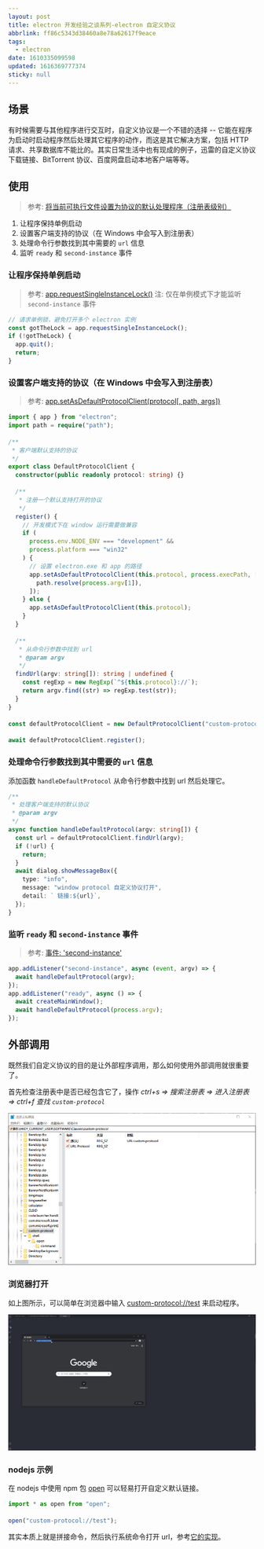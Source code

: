 ```yaml
---
layout: post
title: electron 开发经验之谈系列-electron 自定义协议
abbrlink: ff86c5343d38460a8e78a62617f9eace
tags:
  - electron
date: 1610335099598
updated: 1616369777374
sticky: null
---
```


## 场景

有时候需要与其他程序进行交互时，自定义协议是一个不错的选择 -- 它能在程序为启动时启动程序然后处理其它程序的动作，而这是其它解决方案，包括 HTTP 请求、共享数据库不能比的。其实日常生活中也有现成的例子，迅雷的自定义协议下载链接、BitTorrent 协议、百度网盘启动本地客户端等等。

## 使用

> 参考: [将当前可执行文件设置为协议的默认处理程序（注册表级别）](https://www.electronjs.org/docs/api/app#appsetasdefaultprotocolclientprotocol-path-args)

1.  让程序保持单例启动
1.  设置客户端支持的协议（在 Windows 中会写入到注册表）
1.  处理命令行参数找到其中需要的 `url` 信息
1.  监听 `ready` 和 `second-instance` 事件

### 让程序保持单例启动

> 参考: [app.requestSingleInstanceLock()](https://www.electronjs.org/docs/api/app#apprequestsingleinstancelock)
> 注: 仅在单例模式下才能监听 `second-instance` 事件

```ts
// 请求单例锁，避免打开多个 electron 实例
const gotTheLock = app.requestSingleInstanceLock();
if (!gotTheLock) {
  app.quit();
  return;
}
```

### 设置客户端支持的协议（在 Windows 中会写入到注册表）

> 参考: [app.setAsDefaultProtocolClient(protocol\[, path, args\])](https://www.electronjs.org/docs/api/app#appsetasdefaultprotocolclientprotocol-path-args)

```ts
import { app } from "electron";
import path = require("path");

/**
 * 客户端默认支持的协议
 */
export class DefaultProtocolClient {
  constructor(public readonly protocol: string) {}

  /**
   * 注册一个默认支持打开的协议
   */
  register() {
    // 开发模式下在 window 运行需要做兼容
    if (
      process.env.NODE_ENV === "development" &&
      process.platform === "win32"
    ) {
      // 设置 electron.exe 和 app 的路径
      app.setAsDefaultProtocolClient(this.protocol, process.execPath, [
        path.resolve(process.argv[1]),
      ]);
    } else {
      app.setAsDefaultProtocolClient(this.protocol);
    }
  }

  /**
   * 从命令行参数中找到 url
   * @param argv
   */
  findUrl(argv: string[]): string | undefined {
    const regExp = new RegExp(`^${this.protocol}://`);
    return argv.find((str) => regExp.test(str));
  }
}

const defaultProtocolClient = new DefaultProtocolClient("custom-protocol");

await defaultProtocolClient.register();
```

### 处理命令行参数找到其中需要的 `url` 信息

添加函数 `handleDefaultProtocol` 从命令行参数中找到 url 然后处理它。

```ts
/**
 * 处理客户端支持的默认协议
 * @param argv
 */
async function handleDefaultProtocol(argv: string[]) {
  const url = defaultProtocolClient.findUrl(argv);
  if (!url) {
    return;
  }
  await dialog.showMessageBox({
    type: "info",
    message: "window protocol 自定义协议打开",
    detail: ` 链接:${url}`,
  });
}
```

### 监听 `ready` 和 `second-instance` 事件

> 参考: [事件: 'second-instance'](https://www.electronjs.org/docs/api/app#%E4%BA%8B%E4%BB%B6-second-instance)

```ts
app.addListener("second-instance", async (event, argv) => {
  await handleDefaultProtocol(argv);
});
app.addListener("ready", async () => {
  await createMainWindow();
  await handleDefaultProtocol(process.argv);
});
```

## 外部调用

既然我们自定义协议的目的是让外部程序调用，那么如何使用外部调用就很重要了。

首先检查注册表中是否已经包含它了，操作 _ctrl+s => 搜索注册表 => 进入注册表 => ctrl+f 查找 `custom-protocol`_

![注册表](/resource/79c71d68b3af4760b30d9778e24876f1.png)

### 浏览器打开

如上图所示，可以简单在浏览器中输入 <custom-protocol://test> 来启动程序。

![自定义协议效果](/resource/90ebe2632f0f441c9c1c39bdecb1f5d3.gif)

### nodejs 示例

在 nodejs 中使用 npm 包 [open](https://www.npmjs.com/package/open) 可以轻易打开自定义默认链接。

```ts
import * as open from "open";

open("custom-protocol://test");
```

其实本质上就是拼接命令，然后执行系统命令打开 url，参考[它的实现](https://github.com/sindresorhus/open/blob/master/index.js)。
